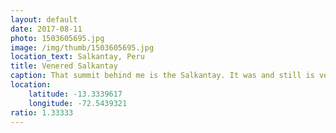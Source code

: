 ```yaml
---
layout: default
date: 2017-08-11
photo: 1503605695.jpg
image: /img/thumb/1503605695.jpg
location_text: Salkantay, Peru
title: Venered Salkantay
caption: That summit behind me is the Salkantay. It was and still is venered by the Quechua people as it provides water to the valley around all year long. They actually worship their goddess Pachamama through that mountain and the nature in general.
location:
    latitude: -13.3339617
    longitude: -72.5439321
ratio: 1.33333
---
```

